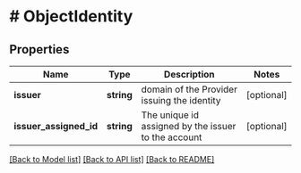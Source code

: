 # # ObjectIdentity

## Properties

Name | Type | Description | Notes
------------ | ------------- | ------------- | -------------
**issuer** | **string** | domain of the Provider issuing the identity | [optional]
**issuer_assigned_id** | **string** | The unique id assigned by the issuer to the account | [optional]

[[Back to Model list]](../../README.md#models) [[Back to API list]](../../README.md#endpoints) [[Back to README]](../../README.md)
